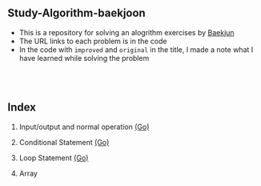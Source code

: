 ## Study-Algorithm-baekjoon

- This is a repository for solving an alogrithm exercises by [Baekjun](https://www.acmicpc.net/step)
- The URL links to each problem is in the code
- In the code with `improved` and `original` in the title, I made a note what I have learned while solving the problem

</br><br>
## Index 
1. Input/output and normal operation [(Go)](https://github.com/Maker-H/Study-Algorithm-baekjoon/tree/master/sec01_IO_Operations)
 
2. Conditional Statement [(Go)](https://github.com/Maker-H/Study-Algorithm-baekjoon/tree/master/sec02_Conditional_Statements)
3. Loop Statement [(Go)](https://github.com/Maker-H/Study-Algorithm-baekjoon/tree/master/sec03_Loop_Statements)
4. Array
